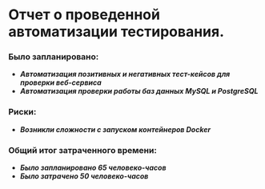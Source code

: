 # Отчет о проведенной автоматизации тестирования.

### Было запланировано: ###

* ***Автоматизация позитивных и негативных тест-кейсов для проверки веб-сервиса***
* ***Автоматизация проверки работы баз данных MySQL и PostgreSQL***

### Риски: ###

* ***Возникли сложности с запуском контейнеров Docker***

### Общий итог затраченного времени: ###

* ***Было запланировано 65 человеко-часов***
* ***Было затрачено 50 человеко-часов***
